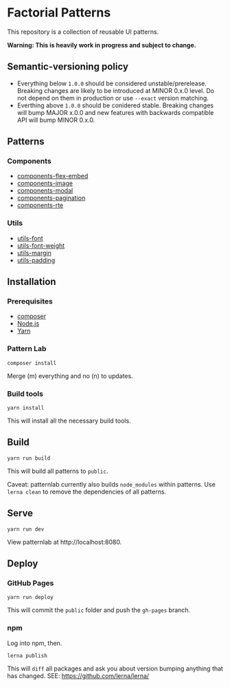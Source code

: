 # Factorial Patterns

This repository is a collection of reusable UI patterns.

**Warning: This is heavily work in progress and subject to change.**

## Semantic-versioning policy

- Everything below `1.0.0` should be considered unstable/prerelease. Breaking changes are likely to be introduced at MINOR 0.x.0 level. Do not depend on them in production or use `--exact` version matching. 
- Everthing above `1.0.0` should be conidered stable. Breaking changes will bump MAJOR x.0.0 and new features with backwards compatible API will bump MINOR 0.x.0. 

## Patterns

### Components

* [components-flex-embed](https://github.com/factorial-io/factorial-patterns/tree/develop/source/_patterns/components/components-flex-embed)
* [components-image](https://github.com/factorial-io/factorial-patterns/tree/develop/source/_patterns/components/components-image)
* [components-modal](https://github.com/factorial-io/factorial-patterns/tree/develop/source/_patterns/components/components-modal)
* [components-pagination](https://github.com/factorial-io/factorial-patterns/tree/develop/source/_patterns/components/components-pagination)
* [components-rte](https://github.com/factorial-io/factorial-patterns/tree/develop/source/_patterns/components/components-rte)

### Utils 

* [utils-font](https://github.com/factorial-io/factorial-patterns/tree/develop/source/_patterns/utils/utils-font)
* [utils-font-weight](https://github.com/factorial-io/factorial-patterns/tree/develop/source/_patterns/utils/utils-font-weight)
* [utils-margin](https://github.com/factorial-io/factorial-patterns/tree/develop/source/_patterns/utils/utils-margin)
* [utils-padding](https://github.com/factorial-io/factorial-patterns/tree/develop/source/_patterns/utils/utils-padding)

## Installation

### Prerequisites 

* [composer](https://getcomposer.org/)
* [Node.js](https://nodejs.org/en/)
* [Yarn](https://yarnpkg.com/en/)

### Pattern Lab

    composer install

Merge (m) everything and no (n) to updates.

### Build tools

    yarn install

This will install all the necessary build tools.

## Build

    yarn run build

This will build all patterns to `public`.

Caveat: patternlab currently also builds `node_modules` within patterns.
Use `lerna clean` to remove the dependencies of all patterns.

## Serve

    yarn run dev

View patternlab at http://localhost:8080.

## Deploy

### GitHub Pages

    yarn run deploy

This will commit the `public` folder and push the `gh-pages` branch.

### npm

Log into npm, then.

    lerna publish 

This will `diff` all packages and ask you about version bumping anything that has 
changed. SEE: https://github.com/lerna/lerna/
